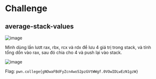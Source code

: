 # Challenge
## average-stack-values

![image](https://github.com/user-attachments/assets/188ae268-7dff-4870-96ff-a2c8db579640)

Mình dùng lần lươt rax, rbx, rcx và rdx để lưu 4 giá trị trong stack, và tính tổng dồn vào rax, sau đó chia cho 4 và push lại vào stack. 

![image](https://github.com/user-attachments/assets/27854d87-0534-432e-ad4e-708292a4d618)

Flag: `pwn.college{gNOwaFBdFyZcn4wo52pzGVtWWgf.0VOwIDLwEzN1gzW}`
